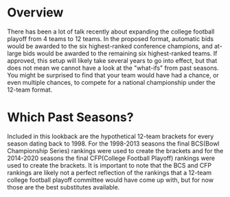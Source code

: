 # Overview
There has been a lot of talk recently about expanding the college football playoff from 4 teams to 12 teams. In the proposed format, automatic bids would be awarded to the six highest-ranked conference champions, and at-large bids would be awarded to the remaining six highest-ranked teams. If approved, this setup will likely take several years to go into effect, but that does not mean we cannot have a look at the "what-ifs" from past seasons. You might be surprised to find that your team would have had a chance, or even multiple chances, to compete for a national championship under the 12-team format.     
# Which Past Seasons?
Included in this lookback are the hypothetical 12-team brackets for every season dating back to 1998. For the 1998-2013 seasons the final BCS(Bowl Championship Series) rankings were used to create the brackets and for the 2014-2020 seasons the final CFP(College Football Playoff) rankings were used to create the brackets. It is important to note that the BCS and CFP rankings are likely not a perfect reflection of the rankings that a 12-team college football playoff committee would have come up with, but for now those are the best substitutes available.  
